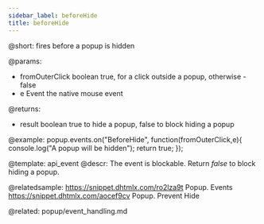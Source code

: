 ```yaml
---
sidebar_label: beforeHide
title: beforeHide
---          
```


@short:
fires before a popup is hidden

@params:
- fromOuterClick		boolean			true, for a click outside a popup, otherwise - false
- e						Event			the native mouse event

@returns:
- result		boolean			true to hide a popup, false to block hiding a popup

@example:
popup.events.on("BeforeHide", function(fromOuterClick,e){
    console.log("A popup will be hidden");
    return true;
});


@template: api_event
@descr:
The event is blockable. Return *false* to block hiding a popup.

@relatedsample:
https://snippet.dhtmlx.com/ro2lza9t	Popup. Events
https://snippet.dhtmlx.com/aocef9cv	Popup. Prevent Hide


@related: popup/event_handling.md
